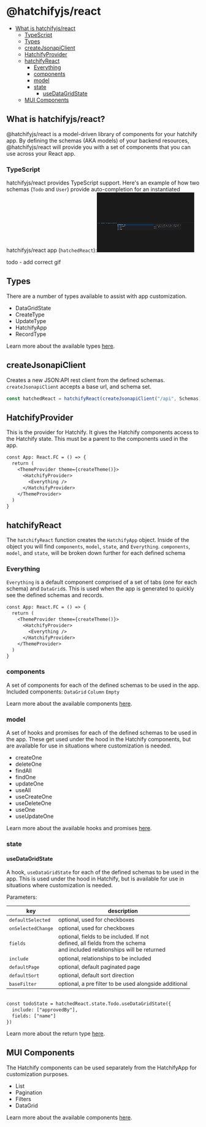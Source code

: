# @hatchifyjs/react

- [What is hatchifyjs/react](#what-is-hatchifyjsreact)
  - [TypeScript](#typescript)
  - [Types](#types)
  - [createJsonapiClient](#createjsonapiclient)
  - [HatchifyProvider](#hatchifyprovider)
  - [hatchifyReact](#hatchifyreact)
    - [Everything](#everything)
    - [components](#components)
    - [model](#model)
    - [state](#state)
      - [useDataGridState](#usedatagridstate)
  - [MUI Components](#mui-components)

## What is hatchifyjs/react?

@hatchifyjs/react is a model-driven library of components for your hatchify app. By defining the schemas (AKA models) of your backend resources, @hatchifyjs/react will provide you with a set of components that you can use across your React app.

### TypeScript

hatchifyjs/react provides TypeScript support. Here's an example of how two schemas (`Todo` and `User`) provide auto-completion for an instantiated hatchifyjs/react app (`hatchedReact`):![react TypeScript](doc/attachments/reactTs.gif)

todo - add correct gif

## Types

There are a number of types available to assist with app customization.

- DataGridState
- CreateType
- UpdateType
- HatchifyApp
- RecordType

Learn more about the available types [here](types.md).

## createJsonapiClient

Creates a new JSON:API rest client from the defined schemas. `createJsonapiClient` accepts a base url, and schema set.

```ts
const hatchedReact = hatchifyReact(createJsonapiClient("/api", Schemas))
```

## HatchifyProvider

This is the provider for Hatchify. It gives the Hatchify components access to the Hatchify state. This must be a parent to the components used in the app.

```tsx
const App: React.FC = () => {
  return (
    <ThemeProvider theme={createTheme()}>
      <HatchifyProvider>
        <Everything />
      </HatchifyProvider>
    </ThemeProvider>
  )
}
```

## hatchifyReact

The `hatchifyReact` function creates the `HatchifyApp` object. Inside of the object you will find `components`, `model`, `state`, and `Everything`. `components`, `model`, and `state`, will be broken down further for each defined schema

### Everything

`Everything` is a default component comprised of a set of tabs (one for each schema) and `DataGrid`s. This is used when the app is generated to quickly see the defined schemas and records.

```tsx
const App: React.FC = () => {
  return (
    <ThemeProvider theme={createTheme()}>
      <HatchifyProvider>
        <Everything />
      </HatchifyProvider>
    </ThemeProvider>
  )
}
```

### components

A set of components for each of the defined schemas to be used in the app.
Included components:
 `DataGrid`
 `Column`
 `Empty`

Learn more about the available components [here](./components.md).

### model

A set of hooks and promises for each of the defined schemas to be used in the app. These get used under the hood in the Hatchify components, but are available for use in situations where customization is needed.

- createOne
- deleteOne
- findAll
- findOne
- updateOne
- useAll
- useCreateOne
- useDeleteOne
- useOne
- useUpdateOne

Learn more about the available hooks and promises [here](model.md).

### state

#### useDataGridState

A hook, `useDataGridState` for each of the defined schemas to be used in the app. This is used under the hood in Hatchify, but is available for use in situations where customization is needed.<br>

Parameters:

| key               | description                                       |
| ----------------- | ------------------------------------------------- |
| `defaultSelected` | optional, used for checkboxes                     |
| `onSelectedChange`| optional, used for checkboxes                     |
| `fields`          | optional, fields to be included. If not <br> defined, all fields from the schema <br> and included relationships will be returned             |
| `include`         | optional, relationships to be included            |
| `defaultPage`     | optional, default paginated page                  |
| `defaultSort`     | optional, default sort direction                  |
| `baseFilter` | optional, a pre filter to be used alongside additional |

```tsx

const todoState = hatchedReact.state.Todo.useDataGridState({
  include: ["approvedBy"],
  fields: ["name"]
})

```
Learn more about the return type [here](types.md).

## MUI Components

The Hatchify components can be used separately from the HatchifyApp for customization purposes.

- List
- Pagination
- Filters
- DataGrid

Learn more about the available components [here](components.md).
